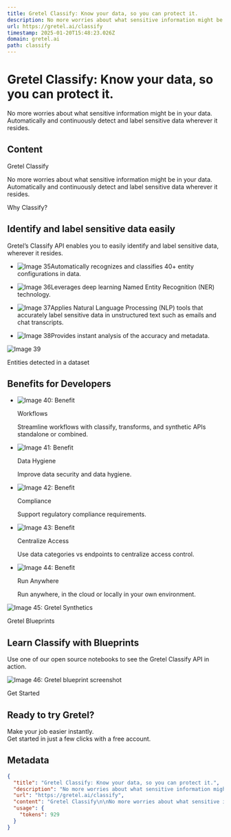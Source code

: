 ```yaml
---
title: Gretel Classify: Know your data, so you can protect it.
description: No more worries about what sensitive information might be in your data. Automatically and continuously detect and label sensitive data wherever it resides.
url: https://gretel.ai/classify
timestamp: 2025-01-20T15:48:23.026Z
domain: gretel.ai
path: classify
---
```


# Gretel Classify: Know your data, so you can protect it.


No more worries about what sensitive information might be in your data. Automatically and continuously detect and label sensitive data wherever it resides.


## Content

Gretel Classify

No more worries about what sensitive information might be in your data. Automatically and continuously detect and label sensitive data wherever it resides.

Why Classify?

Identify and label sensitive data easily
----------------------------------------

Gretel’s Classify API enables you to easily identify and label sensitive data, wherever it resides.

*   ![Image 35](https://cdn.prod.website-files.com/5ea8b9202fac2ea6211667a4/603bf4296c1497af777cc56d_checkmark_synthetics.svg)Automatically recognizes and classifies 40+ entity configurations in data.
    
*   ![Image 36](https://cdn.prod.website-files.com/5ea8b9202fac2ea6211667a4/603bf4296c1497af777cc56d_checkmark_synthetics.svg)Leverages deep learning Named Entity Recognition (NER) technology.
    
*   ![Image 37](https://cdn.prod.website-files.com/5ea8b9202fac2ea6211667a4/603bf4296c1497af777cc56d_checkmark_synthetics.svg)Applies Natural Language Processing (NLP) tools that accurately label sensitive data in unstructured text such as emails and chat transcripts.
    
*   ![Image 38](https://cdn.prod.website-files.com/5ea8b9202fac2ea6211667a4/603bf4296c1497af777cc56d_checkmark_synthetics.svg)Provides instant analysis of the accuracy and metadata.
    

[](https://gretel.ai/contact)

![Image 39](https://cdn.prod.website-files.com/5ea8b9202fac2ea6211667a4/63c06fdd46f9b7cb818472c1_figure_classify_ui.png)

Entities detected in a dataset

Benefits for Developers
-----------------------

*   ![Image 40: Benefit](https://cdn.prod.website-files.com/5ea8b9202fac2ea6211667a4/61f8b870cc75ed3ef667e7bf_icon_dev_check.svg)
    
    Workflows
    
    Streamline workflows with classify, transforms, and synthetic APIs standalone or combined.
    
*   ![Image 41: Benefit](https://cdn.prod.website-files.com/5ea8b9202fac2ea6211667a4/61f8b870cc75ed3ef667e7bf_icon_dev_check.svg)
    
    Data Hygiene
    
    Improve data security and data hygiene.
    
*   ![Image 42: Benefit](https://cdn.prod.website-files.com/5ea8b9202fac2ea6211667a4/61f8b870cc75ed3ef667e7bf_icon_dev_check.svg)
    
    Compliance
    
    Support regulatory compliance requirements.
    
*   ![Image 43: Benefit](https://cdn.prod.website-files.com/5ea8b9202fac2ea6211667a4/61f8b870cc75ed3ef667e7bf_icon_dev_check.svg)
    
    Centralize Access
    
    Use data categories vs endpoints to centralize access control.
    
*   ![Image 44: Benefit](https://cdn.prod.website-files.com/5ea8b9202fac2ea6211667a4/61f8b870cc75ed3ef667e7bf_icon_dev_check.svg)
    
    Run Anywhere
    
    Run anywhere, in the cloud or locally in your own environment.
    

![Image 45: Gretel Synthetics](https://cdn.prod.website-files.com/5ea8b9202fac2ea6211667a4/61f88e27b6f2a65c9c902ccc_ui_dev_synthetics.png)

Gretel Blueprints

Learn Classify with Blueprints
------------------------------

Use one of our open source notebooks to see the Gretel Classify API in action.

[](https://console.gretel.ai/)

![Image 46: Gretel blueprint screenshot](https://cdn.prod.website-files.com/5ea8b9202fac2ea6211667a4/63c0719af2c1b2fcff1e5795_ui_notebook_discover_pii.webp)

Get Started

Ready to try Gretel?
--------------------

Make your job easier instantly.  
Get started in just a few clicks with a free account.

## Metadata

```json
{
  "title": "Gretel Classify: Know your data, so you can protect it.",
  "description": "No more worries about what sensitive information might be in your data. Automatically and continuously detect and label sensitive data wherever it resides.",
  "url": "https://gretel.ai/classify",
  "content": "Gretel Classify\n\nNo more worries about what sensitive information might be in your data. Automatically and continuously detect and label sensitive data wherever it resides.\n\nWhy Classify?\n\nIdentify and label sensitive data easily\n----------------------------------------\n\nGretel’s Classify API enables you to easily identify and label sensitive data, wherever it resides.\n\n*   ![Image 35](https://cdn.prod.website-files.com/5ea8b9202fac2ea6211667a4/603bf4296c1497af777cc56d_checkmark_synthetics.svg)Automatically recognizes and classifies 40+ entity configurations in data.\n    \n*   ![Image 36](https://cdn.prod.website-files.com/5ea8b9202fac2ea6211667a4/603bf4296c1497af777cc56d_checkmark_synthetics.svg)Leverages deep learning Named Entity Recognition (NER) technology.\n    \n*   ![Image 37](https://cdn.prod.website-files.com/5ea8b9202fac2ea6211667a4/603bf4296c1497af777cc56d_checkmark_synthetics.svg)Applies Natural Language Processing (NLP) tools that accurately label sensitive data in unstructured text such as emails and chat transcripts.\n    \n*   ![Image 38](https://cdn.prod.website-files.com/5ea8b9202fac2ea6211667a4/603bf4296c1497af777cc56d_checkmark_synthetics.svg)Provides instant analysis of the accuracy and metadata.\n    \n\n[](https://gretel.ai/contact)\n\n![Image 39](https://cdn.prod.website-files.com/5ea8b9202fac2ea6211667a4/63c06fdd46f9b7cb818472c1_figure_classify_ui.png)\n\nEntities detected in a dataset\n\nBenefits for Developers\n-----------------------\n\n*   ![Image 40: Benefit](https://cdn.prod.website-files.com/5ea8b9202fac2ea6211667a4/61f8b870cc75ed3ef667e7bf_icon_dev_check.svg)\n    \n    Workflows\n    \n    Streamline workflows with classify, transforms, and synthetic APIs standalone or combined.\n    \n*   ![Image 41: Benefit](https://cdn.prod.website-files.com/5ea8b9202fac2ea6211667a4/61f8b870cc75ed3ef667e7bf_icon_dev_check.svg)\n    \n    Data Hygiene\n    \n    Improve data security and data hygiene.\n    \n*   ![Image 42: Benefit](https://cdn.prod.website-files.com/5ea8b9202fac2ea6211667a4/61f8b870cc75ed3ef667e7bf_icon_dev_check.svg)\n    \n    Compliance\n    \n    Support regulatory compliance requirements.\n    \n*   ![Image 43: Benefit](https://cdn.prod.website-files.com/5ea8b9202fac2ea6211667a4/61f8b870cc75ed3ef667e7bf_icon_dev_check.svg)\n    \n    Centralize Access\n    \n    Use data categories vs endpoints to centralize access control.\n    \n*   ![Image 44: Benefit](https://cdn.prod.website-files.com/5ea8b9202fac2ea6211667a4/61f8b870cc75ed3ef667e7bf_icon_dev_check.svg)\n    \n    Run Anywhere\n    \n    Run anywhere, in the cloud or locally in your own environment.\n    \n\n![Image 45: Gretel Synthetics](https://cdn.prod.website-files.com/5ea8b9202fac2ea6211667a4/61f88e27b6f2a65c9c902ccc_ui_dev_synthetics.png)\n\nGretel Blueprints\n\nLearn Classify with Blueprints\n------------------------------\n\nUse one of our open source notebooks to see the Gretel Classify API in action.\n\n[](https://console.gretel.ai/)\n\n![Image 46: Gretel blueprint screenshot](https://cdn.prod.website-files.com/5ea8b9202fac2ea6211667a4/63c0719af2c1b2fcff1e5795_ui_notebook_discover_pii.webp)\n\nGet Started\n\nReady to try Gretel?\n--------------------\n\nMake your job easier instantly.  \nGet started in just a few clicks with a free account.",
  "usage": {
    "tokens": 929
  }
}
```
